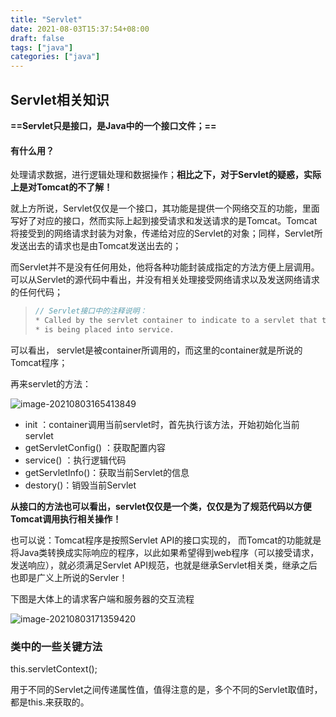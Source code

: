 ```yaml
---
title: "Servlet"
date: 2021-08-03T15:37:54+08:00
draft: false
tags: ["java"]
categories: ["java"]
---
```


## Servlet相关知识

**==Servlet只是接口，是Java中的一个接口文件；==**

#### 有什么用？

处理请求数据，进行逻辑处理和数据操作；**相比之下，对于Servlet的疑惑，实际上是对Tomcat的不了解！**

就上方所说，Servlet仅仅是一个接口，其功能是提供一个网络交互的功能，里面写好了对应的接口，然而实际上起到接受请求和发送请求的是Tomcat。Tomcat将接受到的网络请求封装为对象，传递给对应的Servlet的对象；同样，Servlet所发送出去的请求也是由Tomcat发送出去的；

而Servlet并不是没有任何用处，他将各种功能封装成指定的方法方便上层调用。可以从Servlet的源代码中看出，并没有相关处理接受网络请求以及发送网络请求的任何代码；

> ```Java
> // Servlet接口中的注释说明：
> * Called by the servlet container to indicate to a servlet that the servlet
> * is being placed into service.
> ```

可以看出， servlet是被container所调用的，而这里的container就是所说的Tomcat程序；

再来servlet的方法：

![image-20210803165413849](https://gitee.com/ymyguang/picture/raw/master/img/image-20210803165415584.png)

- init ：container调用当前servlet时，首先执行该方法，开始初始化当前servlet
- getServletConfig() ：获取配置内容
- service() ：执行逻辑代码
- getServletInfo()：获取当前Servlet的信息
- destory()：销毁当前Servlet

**从接口的方法也可以看出，servlet仅仅是一个类，仅仅是为了规范代码以方便Tomcat调用执行相关操作！**



也可以说：Tomcat程序是按照Servlet API的接口实现的， 而Tomcat的功能就是将Java类转换成实际响应的程序，以此如果希望得到web程序（可以接受请求，发送响应），就必须满足Servlet API规范，也就是继承Servlet相关类，继承之后也即是广义上所说的Servler！

下图是大体上的请求客户端和服务器的交互流程

![image-20210803171359420](https://gitee.com/ymyguang/picture/raw/master/img/image-20210803171359420.png)

### 类中的一些关键方法

this.servletContext();

用于不同的Servlet之间传递属性值，值得注意的是，多个不同的Servlet取值时，都是this.来获取的。